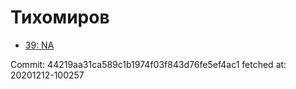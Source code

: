 # Тихомиров
- [39: NA](39.md)

Commit: 44219aa31ca589c1b1974f03f843d76fe5ef4ac1
 fetched at: 20201212-100257
